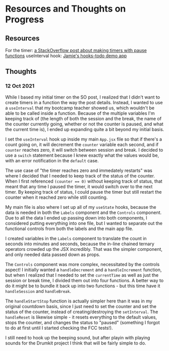 # Resources and Thoughts on Progress

## Resources
For the timer: [a StackOverflow post about making timers with pause functions](https://stackoverflow.com/questions/45522240/js-countdown-timer-pause-function)
useInterval hook: [Jamie's hooks-todo demo app](https://github.com/JamieVaughn/hooks-todo/tree/main/src/hooks)

## Thoughts

### 12 Oct 2021
While I based my initial timer on the SO post, I realized that I didn't want to create timers in a function the way the post details. Instead, I wanted to use a `useInterval` that my bootcamp teacher showed us, which wouldn't be able to be called inside a function. Because of the multiple variables I'm keeping track of (the length of both the session and the break, the name of the counter currently going, whether or not the counter is paused, and what the current time is), I ended up expanding quite a bit beyond my initial basis.

I set the `useInterval` hook up inside my main `App.jsx` file so that if there's a count going on, it will decrement the `counter` variable each second, and if `counter` reaches zero, it will switch between session and break. I decided to use a `switch` statement because I knew exactly what the values would be, with an error notification in the `default` case.

The use case of "the timer reaches zero and immedately restarts" was where I decided that I needed to keep track of the status of the counter. When I first referenced `(counter == 0)` without keeping track of status, that meant that any time I paused the timer, it would switch over to the next timer. By keeping track of status, I could pause the timer but still restart the counter when it reached zero while still counting.

My main file is also where I set up all of my `useState` hooks, because the data is needed in both the `Labels` component and the `Controls` component. Due to all the data I ended up passing down into both components, I considered putting everything into one file, but I wanted to separate out the functional controls from both the labels and the main app file.

I created variables in the `Labels` component to translate the count in seconds into minutes and seconds, because the in-line chained ternary operators crowded up the JSX incredibly. That was the simpler component, and only needed data passed down as props.

The `Controls` component was more complex, necessitated by the controls aspect! I initially wanted a `handleDecrement` and a `handleIncrement` function, but when I realized that I needed to set the `currentTime` as well as just the session or break time, I divided them out into four functions. A better way to do it might be to bundle it back up into two functions - but this time have it `handleSession` and `handleBreak`.

The `handleStartStop` function is actually simpler here than it was in my original countdown basis, since I just need to set the counter and set the status of the counter, instead of creating/destroying the `setInterval`. The `handleReset` is likewise simple - it resets everything to the default values, stops the counter, and changes the status to "paused" (something I forgot to do at first until I started checking the FCC tests!).

I still need to hook up the beeping sound, but after playin with playing sounds for the Drumkit project I think that will be fairly simple to do.